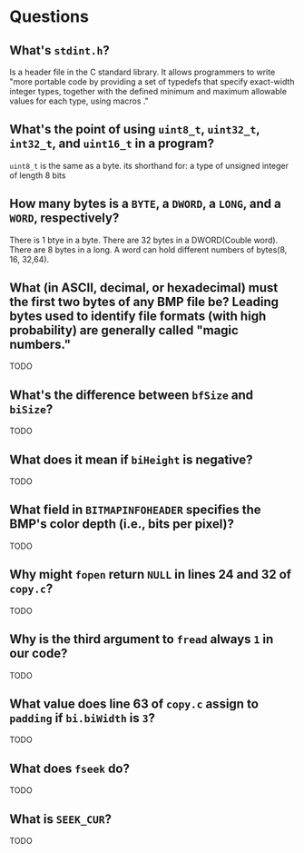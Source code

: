 # Questions

## What's `stdint.h`?

Is a header file in the C standard library.
It allows programmers to write "more portable code by providing a set of typedefs that specify exact-width integer types,
together with the defined minimum and maximum allowable values for each type, using macros ."

## What's the point of using `uint8_t`, `uint32_t`, `int32_t`, and `uint16_t` in a program?

`uint8_t` is the same as a byte. its shorthand for: a type of unsigned integer of length 8 bits

## How many bytes is a `BYTE`, a `DWORD`, a `LONG`, and a `WORD`, respectively?

There is 1 btye in a byte. There are 32 bytes in a DWORD(Couble word). There are 8 bytes in a long. A word can hold different numbers of bytes(8, 16, 32,64).

## What (in ASCII, decimal, or hexadecimal) must the first two bytes of any BMP file be? Leading bytes used to identify file formats (with high probability) are generally called "magic numbers."

TODO

## What's the difference between `bfSize` and `biSize`?

TODO

## What does it mean if `biHeight` is negative?

TODO

## What field in `BITMAPINFOHEADER` specifies the BMP's color depth (i.e., bits per pixel)?

TODO

## Why might `fopen` return `NULL` in lines 24 and 32 of `copy.c`?

TODO

## Why is the third argument to `fread` always `1` in our code?

TODO

## What value does line 63 of `copy.c` assign to `padding` if `bi.biWidth` is `3`?

TODO

## What does `fseek` do?

TODO

## What is `SEEK_CUR`?

TODO
